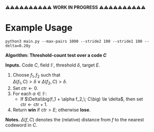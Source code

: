 ⚠️⚠️⚠️⚠️⚠️⚠️⚠️⚠️⚠️⚠️ **WORK IN PROGRESS** ⚠️⚠️⚠️⚠️⚠️⚠️⚠️⚠️⚠️⚠️

# Example Usage

`python3 main.py --max-pairs 1000 --stride2 100 --stride1 100 --delta=0.28y`

**Algorithm: Threshold-count test over a code $C$**

**Inputs.** Code $C$, field $\mathbb{F}$, threshold $\delta$, target $E$.

1. Choose $f_1, f_2$ such that  
   $\Delta(f_1, C) > \delta \;\lor\; \Delta(f_2, C) > \delta$.
2. Set $\mathrm{ctr} \leftarrow 0$.
3. For each $\alpha \in \mathbb{F}$:
   - If $\Delta\\big(f_1 + \alpha f_2,\; C\big) \le \delta$, then set  
     $\mathrm{ctr} \leftarrow \mathrm{ctr} + 1$.
4. Return **win** if $\mathrm{ctr} > E$; otherwise **lose**.

**Notes.** $\Delta(f, C)$ denotes the (relative) distance from $f$ to the nearest codeword in $C$.
